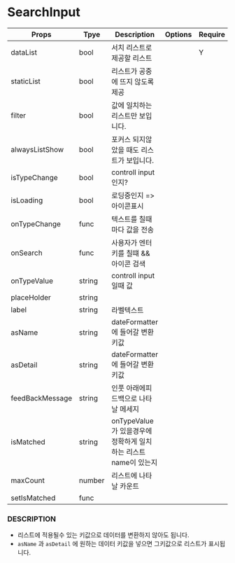 # SearchInput

| Props           | Tpye   | Description                                                      | Options | Require | Default |
| --------------- | ------ | ---------------------------------------------------------------- | ------- | ------- | ------- |
| dataList        | bool   | 서치 리스트로 제공할 리스트                                      |         | Y       | false   |
| staticList      | bool   | 리스트가 공중에 뜨지 않도록 제공                                 |         |         | false   |
| filter          | bool   | 값에 일치하는리스트만 보입니다.                                  |         |         | false   |
| alwaysListShow  | bool   | 포커스 되지않았을 때도 리스트가 보입니다.                        |         |         | false   |
| isTypeChange    | bool   | controll input 인지?                                             |         |         | false   |
| isLoading       | bool   | 로딩중인지 => 아이콘표시                                         |         |         | false   |
| onTypeChange    | func   | 텍스트를 칠때마다 값을 전송                                      |         |         | false   |
| onSearch        | func   | 사용자가 엔터키를 칠떄 && 아이콘 검색                            |         |         |         |
| onTypeValue     | string | controll input 일때 값                                           |         |         |         |
| placeHolder     | string |                                                                  |         |         |         |
| label           | string | 라벨텍스트                                                       |         |         |         |
| asName          | string | dateFormatter에 들어갈 변환 키값                                 |         |         |         |
| asDetail        | string | dateFormatter에 들어갈 변환 키값                                 |         |         |         |
| feedBackMessage | string | 인풋 아래에피드백으로 나타날 메세지                              |         |         |         |
| isMatched       | string | onTypeValue 가 있을경우에 정확하게 일치하는 리스트 name이 있는지 |         |         |         |
| maxCount        | number | 리스트에 나타날 카운트                                           |         |         | 999     |
| setIsMatched    | func   |                                                                  |         |         |         |

### DESCRIPTION

- 리스트에 적용될수 있는 키값으로 데이터를 변환하지 않아도 됩니다.
- <code>asName</code> 과 <code>asDetail</code> 에 원하는 데이터 키값을 넣으면 그키값으로 리스트가 표시됩니다.
